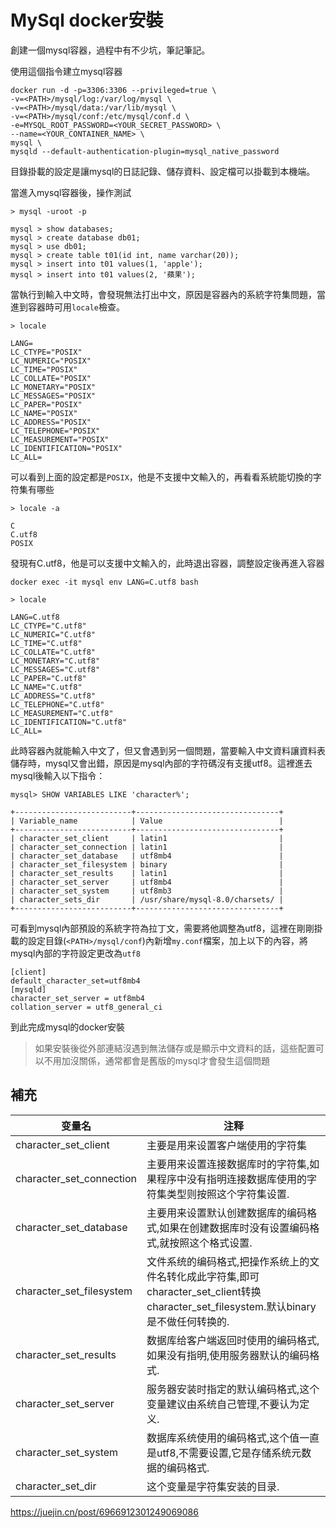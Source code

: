 # MySql docker安裝
創建一個mysql容器，過程中有不少坑，筆記筆記。

使用這個指令建立mysql容器
```
docker run -d -p=3306:3306 --privileged=true \
-v=<PATH>/mysql/log:/var/log/mysql \
-v=<PATH>/mysql/data:/var/lib/mysql \
-v=<PATH>/mysql/conf:/etc/mysql/conf.d \
-e=MYSQL_ROOT_PASSWORD=<YOUR_SECRET_PASSWORD> \
--name=<YOUR_CONTAINER_NAME> \
mysql \
mysqld --default-authentication-plugin=mysql_native_password
```
目錄掛載的設定是讓mysql的日誌記錄、儲存資料、設定檔可以掛載到本機端。

當進入mysql容器後，操作測試
```
> mysql -uroot -p

mysql > show databases;
mysql > create database db01;
mysql > use db01;
mysql > create table t01(id int, name varchar(20));
mysql > insert into t01 values(1, 'apple');
mysql > insert into t01 values(2, '蘋果');
```
當執行到輸入中文時，會發現無法打出中文，原因是容器內的系統字符集問題，當進到容器時可用`locale`檢查。
```
> locale

LANG=
LC_CTYPE="POSIX"
LC_NUMERIC="POSIX"
LC_TIME="POSIX"
LC_COLLATE="POSIX"
LC_MONETARY="POSIX"
LC_MESSAGES="POSIX"
LC_PAPER="POSIX"
LC_NAME="POSIX"
LC_ADDRESS="POSIX"
LC_TELEPHONE="POSIX"
LC_MEASUREMENT="POSIX"
LC_IDENTIFICATION="POSIX"
LC_ALL=
```
可以看到上面的設定都是`POSIX`，他是不支援中文輸入的，再看看系統能切換的字符集有哪些
```
> locale -a

C
C.utf8
POSIX
```
發現有C.utf8，他是可以支援中文輸入的，此時退出容器，調整設定後再進入容器
```
docker exec -it mysql env LANG=C.utf8 bash

> locale

LANG=C.utf8
LC_CTYPE="C.utf8"
LC_NUMERIC="C.utf8"
LC_TIME="C.utf8"
LC_COLLATE="C.utf8"
LC_MONETARY="C.utf8"
LC_MESSAGES="C.utf8"
LC_PAPER="C.utf8"
LC_NAME="C.utf8"
LC_ADDRESS="C.utf8"
LC_TELEPHONE="C.utf8"
LC_MEASUREMENT="C.utf8"
LC_IDENTIFICATION="C.utf8"
LC_ALL=
```
此時容器內就能輸入中文了，但又會遇到另一個問題，當要輸入中文資料讓資料表儲存時，mysql又會出錯，原因是mysql內部的字符碼沒有支援utf8。這裡進去mysql後輸入以下指令：
```
mysql> SHOW VARIABLES LIKE 'character%';

+--------------------------+--------------------------------+
| Variable_name            | Value                          |
+--------------------------+--------------------------------+
| character_set_client     | latin1                         |
| character_set_connection | latin1                         |
| character_set_database   | utf8mb4                        |
| character_set_filesystem | binary                         |
| character_set_results    | latin1                         |
| character_set_server     | utf8mb4                        |
| character_set_system     | utf8mb3                        |
| character_sets_dir       | /usr/share/mysql-8.0/charsets/ |
+--------------------------+--------------------------------+
```
可看到mysql內部預設的系統字符為拉丁文，需要將他調整為utf8，這裡在剛剛掛載的設定目錄(`<PATH>/mysql/conf`)內新增`my.conf`檔案，加上以下的內容，將mysql內部的字符設定更改為`utf8`
```
[client]
default_character_set=utf8mb4
[mysqld]
character_set_server = utf8mb4
collation_server = utf8_general_ci
```
到此完成mysql的docker安裝
> 如果安裝後從外部連結沒遇到無法儲存或是顯示中文資料的話，這些配置可以不用加沒關係，通常都會是舊版的mysql才會發生這個問題


## 補充
|变量名|注释|
|-|-|
|character_set_client|主要是用来设置客户端使用的字符集|
|character_set_connection|主要用来设置连接数据库时的字符集,如果程序中没有指明连接数据库使用的字符集类型则按照这个字符集设置.|
|character_set_database|主要用来设置默认创建数据库的编码格式,如果在创建数据库时没有设置编码格式,就按照这个格式设置.|
|character_set_filesystem|文件系统的编码格式,把操作系统上的文件名转化成此字符集,即可character_set_client转换character_set_filesystem.默认binary是不做任何转换的.|
|character_set_results|数据库给客户端返回时使用的编码格式,如果没有指明,使用服务器默认的编码格式.|
|character_set_server|服务器安装时指定的默认编码格式,这个变量建议由系统自己管理,不要认为定义.|
|character_set_system|数据库系统使用的编码格式,这个值一直是utf8,不需要设置,它是存储系统元数据的编码格式.|
|character_set_dir|这个变量是字符集安装的目录.|

https://juejin.cn/post/6966912301249069086
